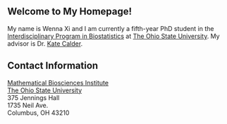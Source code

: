 ## Welcome to My Homepage!

My name is Wenna Xi and I am currently a fifth-year PhD student in the [Interdisciplinary Program in Biostatistics](https://biostatprograms.osu.edu/home) at [The Ohio State University](https://www.osu.edu/). My advisor is Dr. [Kate Calder](https://cacalder.com/).

[comment]: # (### Jekyll Themes)

## Contact Information

[Mathematical Biosciences Institute](https://mbi.osu.edu/)<br>
[The Ohio State University](https://www.osu.edu/)<br>
375 Jennings Hall<br>
1735 Neil Ave.<br>
Columbus, OH 43210

